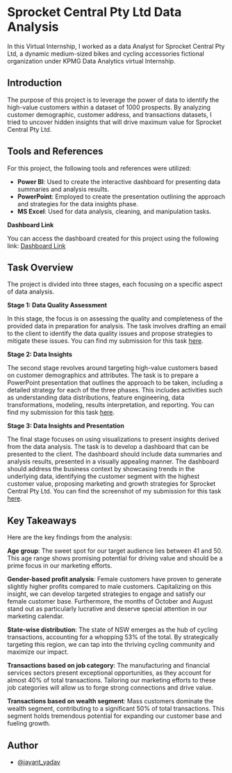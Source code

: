 
# Sprocket Central Pty Ltd Data Analysis

In this Virtual Internship, I worked as a data Analyst for Sprocket Central Pty Ltd, a dynamic medium-sized bikes and cycling accessories fictional organization under KPMG Data Analytics virtual Internship. 



## Introduction

The purpose of this project is to leverage the power of data to identify the high-value customers within a dataset of 1000 prospects. By analyzing customer demographic, customer address, and transactions datasets, I tried to uncover hidden insights that will drive maximum value for Sprocket Central Pty Ltd.
## Tools and References

For this project, the following tools and references were utilized:

* **Power BI**: Used to create the interactive dashboard for presenting data summaries and analysis results.
* **PowerPoint**: Employed to create the presentation outlining the approach and strategies for the data insights phase.
* **MS Excel**: Used for data analysis, cleaning, and manipulation tasks.


**Dashboard Link**

You can access the dashboard created for this project using the following link: [Dashboard Link](https://www.novypro.com/project/data-analysis-internship-project-)


## Task Overview

The project is divided into three stages, each focusing on a specific aspect of data analysis.

**Stage 1: Data Quality Assessment**

In this stage, the focus is on assessing the quality and completeness of the provided data in preparation for analysis. The task involves drafting an email to the client to identify the data quality issues and propose strategies to mitigate these issues. You can find my submission for this task [here](https://github.com/jayantjy9/KPMG-Virtual-Internship/blob/main/Mail%20for%20Customer.docx).

**Stage 2: Data Insights**

The second stage revolves around targeting high-value customers based on customer demographics and attributes. The task is to prepare a PowerPoint presentation that outlines the approach to be taken, including a detailed strategy for each of the three phases. This includes activities such as understanding data distributions, feature engineering, data transformations, modeling, results interpretation, and reporting. You can find my submission for this task [here](https://github.com/jayantjy9/KPMG-Virtual-Internship/blob/main/Data%20Insights%20Documentation.pptx).

**Stage 3: Data Insights and Presentation**

The final stage focuses on using visualizations to present insights derived from the data analysis. The task is to develop a dashboard that can be presented to the client. The dashboard should include data summaries and analysis results, presented in a visually appealing manner. The dashboard should address the business context by showcasing trends in the underlying data, identifying the customer segment with the highest customer value, proposing marketing and growth strategies for Sprocket Central Pty Ltd. You can find the screenshot of my submission for this task [here](https://github.com/jayantjy9/KPMG-Virtual-Internship/blob/main/Dashboard%20Screenshot.pdf).
## Key Takeaways

Here are the key findings from the analysis:

**Age group**: The sweet spot for our target audience lies between 41 and 50. This age range shows promising potential for driving value and should be a prime focus in our marketing efforts.

**Gender-based profit analysis**: Female customers have proven to generate slightly higher profits compared to male customers. Capitalizing on this insight, we can develop targeted strategies to engage and satisfy our female customer base. Furthermore, the months of October and August stand out as particularly lucrative and deserve special attention in our marketing calendar.

**State-wise distribution**: The state of NSW emerges as the hub of cycling transactions, accounting for a whopping 53% of the total. By strategically targeting this region, we can tap into the thriving cycling community and maximize our impact.

**Transactions based on job category**: The manufacturing and financial services sectors present exceptional opportunities, as they account for almost 40% of total transactions. Tailoring our marketing efforts to these job categories will allow us to forge strong connections and drive value.

**Transactions based on wealth segment**: Mass customers dominate the wealth segment, contributing to a significant 50% of total transactions. This segment holds tremendous potential for expanding our customer base and fueling growth.
## Author

- [@jayant_yadav](https://www.github.com/jayantjy9)

